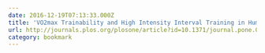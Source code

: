 ```yaml
---
date: 2016-12-19T07:13:33.000Z
title: 'VO2max Trainability and High Intensity Interval Training in Humans: A Meta-Analysis'
url: http://journals.plos.org/plosone/article?id=10.1371/journal.pone.0073182
category: bookmark
---
```

